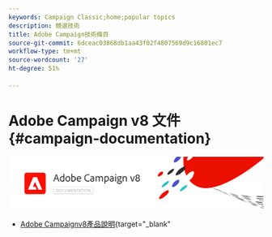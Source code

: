 ```yaml
---
keywords: Campaign Classic;home;popular topics
description: 競選技術
title: Adobe Campaign技術條目
source-git-commit: 6dceac03868db1aa43f02f4807569d9c16801ec7
workflow-type: tm+mt
source-wordcount: '27'
ht-degree: 51%

---
```


# Adobe Campaign v8 文件 {#campaign-documentation}

![](assets/banner-documentationv8.png)

* [Adobe Campaignv8產品說明](https://helpx.adobe.com/tw/legal/product-descriptions/adobe-campaign-managed-cloud-services.html){target=&quot;_blank&quot;
